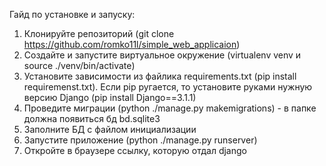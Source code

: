 Гайд по установке и запуску:
1. Клонируйте репозиторий (git clone https://github.com/romko11l/simple_web_applicaion)
2. Создайте и запустите виртуальное окружение (virtualenv venv и source ./venv/bin/activate)
3. Установите зависимости из файлика requirements.txt (pip install requiremenst.txt).
Если pip ругается, то установите руками нужную версию Django (pip install Django==3.1.1)
4. Проведите миграции (python ./manage.py makemigrations) - в папке должна появиться бд bd.sqlite3
5. Заполните БД с файлом инициализации
6. Запустите приложение (python ./manage.py runserver)
7. Откройте в браузере ссылку, которую отдал django
